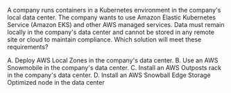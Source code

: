 A company runs containers in a Kubernetes environment in the company's local data center. The company wants to use Amazon Elastic Kubernetes Service (Amazon EKS) and other AWS managed services. Data must remain locally in the company's data center and cannot be stored in any remote site or cloud to maintain compliance. Which solution will meet these requirements? 

A. Deploy AWS Local Zones in the company's data center. 
B. Use an AWS Snowmobile in the company's data center. 
C. Install an AWS Outposts rack in the company's data center. 
D. Install an AWS Snowball Edge Storage Optimized node in the data center